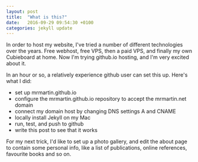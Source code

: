 ```yaml
---
layout: post
title:  "What is this?"
date:   2016-09-29 09:54:30 +0100
categories: jekyll update
---
```

In order to host my website, I've tried a number of different technologies over the years. Free webhost, free VPS, then a paid VPS, and finally my own Cubieboard at home. Now I'm trying github.io hosting, and I'm very excited about it.

In an hour or so, a relatively experience github user can set this up. Here's what I did:

- set up mrmartin.github.io
- configure the mrmartin.github.io repository to accept the mrmartin.net domain
- connect my domain host by changing DNS settings A and CNAME
- locally install Jekyll on my Mac
- run, test, and push to github
- write this post to see that it works


For my next trick, I'd like to set up a photo gallery, and edit the about page to contain some personal info, like a list of publications, online references, favourite books and so on.
